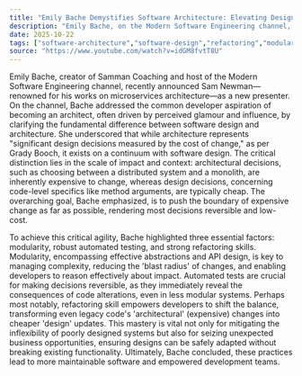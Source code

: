 ```yaml
---
title: "Emily Bache Demystifies Software Architecture: Elevating Design for Agility, Welcomes Sam Newman"
description: "Emily Bache, on the Modern Software Engineering channel, dissects the crucial distinction between software design and architecture, framing architecture by the cost of change. She emphasizes modularity, automated testing, and refactoring as foundational skills for maintaining agile, reversible design decisions, and introduces Sam Newman as a new channel host."
date: 2025-10-22
tags: ["software-architecture","software-design","refactoring","modularity","agile-development"]
source: "https://www.youtube.com/watch?v=idGM8fvtT8U"
---
```

Emily Bache, creator of Samman Coaching and host of the Modern Software Engineering channel, recently announced Sam Newman—renowned for his works on microservices architecture—as a new presenter. On the channel, Bache addressed the common developer aspiration of becoming an architect, often driven by perceived glamour and influence, by clarifying the fundamental difference between software design and architecture. She underscored that while architecture represents "significant design decisions measured by the cost of change," as per Grady Booch, it exists on a continuum with software design. The critical distinction lies in the scale of impact and context: architectural decisions, such as choosing between a distributed system and a monolith, are inherently expensive to change, whereas design decisions, concerning code-level specifics like method arguments, are typically cheap. The overarching goal, Bache emphasized, is to push the boundary of expensive change as far as possible, rendering most decisions reversible and low-cost.

To achieve this critical agility, Bache highlighted three essential factors: modularity, robust automated testing, and strong refactoring skills. Modularity, encompassing effective abstractions and API design, is key to managing complexity, reducing the 'blast radius' of changes, and enabling developers to reason effectively about impact. Automated tests are crucial for making decisions reversible, as they immediately reveal the consequences of code alterations, even in less modular systems. Perhaps most notably, refactoring skill empowers developers to shift the balance, transforming even legacy code's 'architectural' (expensive) changes into cheaper 'design' updates. This mastery is vital not only for mitigating the inflexibility of poorly designed systems but also for seizing unexpected business opportunities, ensuring designs can be safely adapted without breaking existing functionality. Ultimately, Bache concluded, these practices lead to more maintainable software and empowered development teams.

